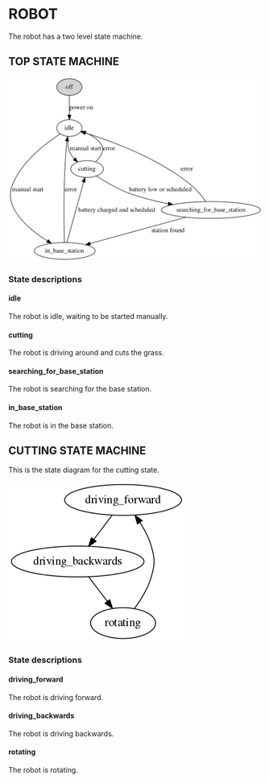 ROBOT
=====

The robot has a two level state machine.

TOP STATE MACHINE
-----------------

![](robot_state_machine.png)

### State descriptions

#### idle
The robot is idle, waiting to be started manually.

#### cutting
The robot is driving around and cuts the grass.

#### searching_for_base_station
The robot is searching for the base station.

#### in_base_station
The robot is in the base station.

CUTTING STATE MACHINE
---------------------

This is the state diagram for the cutting state.

![](robot_state_machine_cutting.png)

### State descriptions

#### driving_forward
The robot is driving forward.

#### driving_backwards
The robot is driving backwards.

#### rotating
The robot is rotating.
